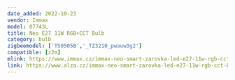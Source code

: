 ```yaml
---
date_added: 2022-10-23
vendor: Immax
model: 07743L
title: Neo E27 11W RGB+CCT Bulb
category: bulb
zigbeemodel: ['TS0505B','_TZ3210_pwauw3g2']
compatible: [z2m]
mlink: https://www.immax.cz/immax-neo-smart-zarovka-led-e27-11w-rgb-cct-barevna-a-bila-stmivatelna-zigbee-3-0-p14169/
link: https://www.alza.cz/immax-neo-smart-zarovka-led-e27-11w-rgb-cct-barevna-a-bila-stmivatelna-zigbee-d7197038.htm
---
```

